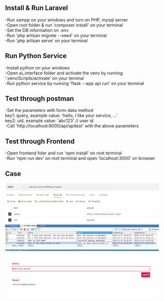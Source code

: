  

## Install & Run Laravel
-Run xampp on your windows and turn on PHP, mysql server <br/>
-Open root folder & run 'composer install' on your terminal <br/>
-Set the DB information on .env <br/>
-Run 'php artisan migrate --seed' on your terminal <br/>
-Run 'php artisan serve' on your terminal <br/>

## Run Python Service
-Install python on your windows <br/>
-Open ai_interface folder and activate the venv by running '.venv/Scripts/activate' on your terninal <br/>
-Run python service by running 'flask --app api run' on your terminal <br/>

## Test through postman
-Set the parameters with form-data method <br/>
    key1: query, example value: 'hello, I like your service, ...' <br/>
    key2: uid, example value: 'abc123' // user id <br/>
-Call 'http://localhost:8000/api/apitest' with the above parameters  <br/>

## Test through Frontend
-Open frontend foler and run 'npm install' on root terminal<br/>
-Run 'npm run dev' on root terminal and open 'localhost:3000' on browser<br/>

## Case
<img src='https://github.com/songil88620/openai-test/blob/main/1.PNG'/>
<img src='https://github.com/songil88620/openai-test/blob/main/2.PNG'/>
<img src='https://github.com/songil88620/openai-test/blob/main/3.PNG'/>
